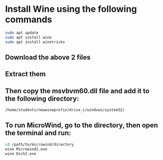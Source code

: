 # Install Wine using the following commands
```bash
sudo apt update  
sudo apt install wine  
sudo apt install winetricks  
```
## Download the above 2 files
## Extract them

## Then copy the msvbvm60.dll file and add it to the following directory:
```bash
/home/students/newwineprefix/drive_c/windows/system32/
```

## To run MicroWind, go to the directory, then open the terminal and run:
```bash
cd /path/to/microwind/directory
wine Microwind2.exe 
wine Dsch2.exe
```


